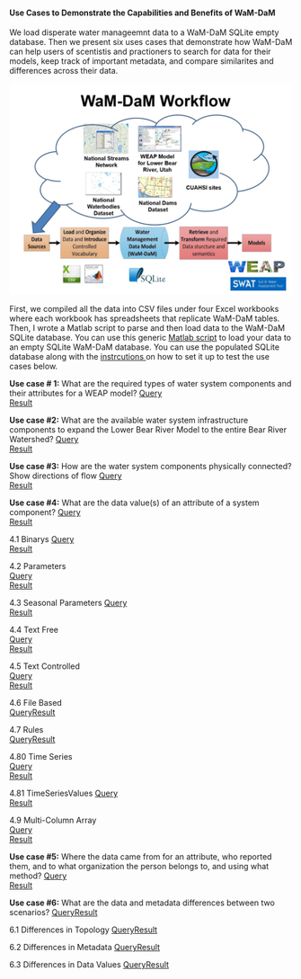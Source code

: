 #### Use Cases to Demonstrate the Capabilities and Benefits of WaM-DaM

We load disperate water manageemnt data to a WaM-DaM SQLite empty database. Then we present six uses cases that demonstrate how WaM-DaM can help users of scentistis and practioners to search for data for their models, keep track of important metadata, and compare similarites and differences across their data.

![](https://github.com/amabdallah/WaM-DaM/blob/master/Files/Figures/WaM-DaM_workflowExample.JPG)

First, we compiled all the data into CSV files under four Excel workbooks where each workbook has spreadsheets that replicate WaM-DaM tables. Then, I wrote a Matlab script to parse and then load data to the WaM-DaM SQLite database. You can use this generic [Matlab script](https://github.com/amabdallah/WaM-DaM/blob/master/Files/MatlabScript/AutomateLoadingDataToWaMDaM.m) to load your data to an empty SQLite WaM-DaM database. You can use the populated SQLite database along with the  <a href="https://github.com/amabdallah/WaM-DaM/blob/master/docs/SQLite_Instructions.md" target="_blank"> instrcutions </a> on how to set it up to test the use cases below. 

**Use case # 1:** What are the required types of water system components and their attributes for a WEAP model?
[Query](https://github.com/amabdallah/WaM-DaM/blob/master/Files/Queries/01DataStructures.sql)  
[Result]()  

**Use case #2:** What are the available water system infrastructure components to expand the Lower Bear River Model to the entire Bear River Watershed? 
[Query](https://github.com/amabdallah/WaM-DaM/blob/master/Files/Queries/02SearchSystemInfrastructureComponentsForModel.sql)  
[Result]()  

**Use case #3:** How are the water system components physically connected? Show directions of flow 
[Query](https://github.com/amabdallah/WaM-DaM/blob/master/Files/Queries/03FindConnectivityMatrixOfScenario.sql)      
[Result]()  


**Use case #4:** What are the data value(s) of an attribute of a system component?
[Query](https://github.com/amabdallah/WaM-DaM/blob/master/Files/Queries/04ComparSurfaceArea_Parameter.sql)     
[Result]()  

4.1 Binarys
[Query](https://github.com/amabdallah/WaM-DaM/blob/master/Files/Queries/4.1Binarys.sql)   
[Result]()  

4.2 Parameters  
[Query](https://github.com/amabdallah/WaM-DaM/blob/master/Files/Queries/4.2Parameters.sql)   
[Result]() 

4.3 Seasonal Parameters 
[Query](https://github.com/amabdallah/WaM-DaM/blob/master/Files/Queries/4.3SeasonalParameter.sql)   
[Result]()  

4.4 Text Free  
[Query](https://github.com/amabdallah/WaM-DaM/blob/master/Files/Queries/4.4TextFree.sql)   
[Result]()  

4.5 Text Controlled    
[Query](https://github.com/amabdallah/WaM-DaM/blob/master/Files/Queries/4.5TextControlled.sql)   
[Result]()    

4.6 File Based  
[Query](https://github.com/amabdallah/WaM-DaM/blob/master/Files/Queries/4.6FileBased.sql)[Result]()  

4.7 Rules  
[Query](https://github.com/amabdallah/WaM-DaM/blob/master/Files/Queries/4.7Rules.sql)[Result]()    

4.80 Time Series    
[Query](https://github.com/amabdallah/WaM-DaM/blob/master/Files/Queries/4.80TimeSeries.sql)  
[Result]()  

4.81 TimeSeriesValues
[Query](https://github.com/amabdallah/WaM-DaM/blob/master/Files/Queries/4.81TimeSeriesValues.sql)   
[Result]()  

4.9 Multi-Column Array    
[Query](https://github.com/amabdallah/WaM-DaM/blob/master/Files/Queries/4.90MultiColumns.sql)  
[Result]()    

**Use case #5:** Where the data came from for an attribute, who reported them, and to what organization the person belongs to, and using what method?
[Query](https://github.com/amabdallah/WaM-DaM/blob/master/Files/Queries/05SourcesMethodsOrganizationsPeople.sql)   
[Result]()    

**Use case #6:** What are the data and metadata differences between two scenarios?
[Query](https://github.com/amabdallah/WaM-DaM/blob/master/Files/Queries/06.0ScenarioComparision.sql)[Result]()  

6.1 Differences in Topology 
[Query](https://github.com/amabdallah/WaM-DaM/blob/master/Files/Queries/06.1TopologicalDifference.sql)[Result]()  

6.2 Differences in Metadata
[Query](https://github.com/amabdallah/WaM-DaM/blob/master/Files/Queries/06.2ScenarioMetadata.sql)[Result]()  

6.3 Differences in Data Values 
[Query](https://github.com/amabdallah/WaM-DaM/blob/master/Files/Queries/06.30ScenarioDataValues.sql)[Result]()  


